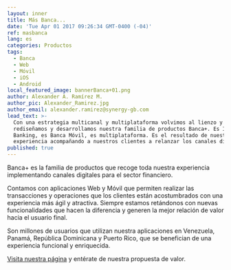 ```yaml
---
layout: inner
title: Más Banca...
date: 'Tue Apr 01 2017 09:26:34 GMT-0400 (-04)'
ref: masbanca
lang: es
categories: Productos
tags:
  - Banca
  - Web
  - Móvil
  - iOS
  - Android
local_featured_image: bannerBanca+01.png
author: Alexander A. Ramírez M.
author_pic: Alexander_Ramirez.jpg
author_email: alexander.ramirez@synergy-gb.com
lead_text: >-
  Con una estrategia multicanal y multiplataforma volvimos al lienzo y
  rediseñamos y desarrollamos nuestra familia de productos Banca+. Es Internet
  Banking, es Banca Móvil, es multiplataforma. Es el resultado de nuestra
  experiencia acompañando a nuestros clientes a relanzar los canales digitales.
published: true
---
```


Banca+ es la familia de productos que recoge toda nuestra experiencia implementando canales digitales para el sector financiero.

Contamos con aplicaciones Web y Móvil que permiten realizar las transacciones y operaciones que los clientes están acostumbrados con una experiencia más ágil y atractiva. Siempre estamos retándonos con nuevas funcionalidades que hacen la diferencia y generen la mejor relación de valor hacia el usuario final.

Son millones de usuarios que utilizan nuestra aplicaciones en Venezuela, Panamá, República Dominicana y Puerto Rico, que se benefician de una experiencia funcional y enriquecida.

[Visita nuestra página](http://synergy-gb.com) y entérate de nuestra propuesta de valor.
